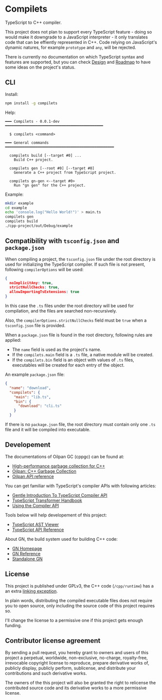 # Compilets

TypeScript to C++ compiler.

This project does not plan to support every TypeScript feature - doing so would
make it downgrade to a JavaScript interpreter - it only translates code that can
be effiently represented in C++. Code relying on JavaScript's dynamic natures,
for example `prototype` and `any`, will be rejected.

There is currently no documentation on which TypeScript syntax and features are
supported, but you can check
[Design](https://github.com/compilets/compilets/blob/main/docs/design.md) and
[Roadmap](https://github.com/compilets/compilets/blob/main/docs/roadmap.md) to
have some ideas on the project's status.

## CLI

Install:

```sh
npm install -g compilets
```

Help:

```
━━━ Compilets - 0.0.1-dev ━━━━━━━━━━━━━━━━━━━━━━━━━━━━━━━━━━━━━━━━━━━━━

  $ compilets <command>

━━━ General commands ━━━━━━━━━━━━━━━━━━━━━━━━━━━━━━━━━━━━━━━━━━━━━━━━━━

  compilets build [--target #0] ...
    Build C++ project.

  compilets gen [--root #0] [--target #0]
    Generate a C++ project from TypeScript project.

  compilets gn-gen <--target #0>
    Run "gn gen" for the C++ project.
```

Example:

```sh
mkdir example
cd example
echo 'console.log("Hello World!")' > main.ts
compilets gen
compilets build
./cpp-project/out/Debug/example
```

## Compatibility with `tsconfig.json` and `package.json`

When compiling a project, the `tsconfig.json` file under the root directory is
used for initializing the TypeScript compiler. If such file is not present,
following `compilerOptions` will be used:

```json
{
  noImplicitAny: true,
  strictNullChecks: true,
  allowImportingTsExtensions: true
}
```

In this case the `.ts` files under the root directory will be used for
compilation, and the files are searched non-recursively.

Also, the `compilerOptions.strictNullChecks` field must be `true` when a
`tsconfig.json` file is provided.

When a `package.json` file is found in the root directory, following rules are
applied:

* The `name` field is used as the project's name.
* If the `compilets.main` field is a `.ts` file, a native module will be
  created.
* If the `compilets.bin` field is an object with values of `.ts` files,
  executables will be created for each entry of the object.

An example `package.json` file:

```json
{
  "name": "download",
  "compilets": {
    "main": "lib.ts",
    "bin": {
      "download": "cli.ts"
    }
  }
```

If there is no `package.json` file, the root directory must contain only one
`.ts` file and it will be compiled into executable.

## Developement

The documentations of Oilpan GC (cppgc) can be found at:

* [High-performance garbage collection for C++](https://v8.dev/blog/high-performance-cpp-gc)
* [Oilpan: C++ Garbage Collection](https://github.com/compilets/cppgc)
* [Oilpan API reference](https://chromium.googlesource.com/chromium/src/+/main/third_party/blink/renderer/platform/heap/BlinkGCAPIReference.md)

You can get familiar with TypeScript's compiler APIs with following articles:

* [Gentle Introduction To TypeScript Compiler API](https://january.sh/posts/gentle-introduction-to-typescript-compiler-api)
* [TypeScript Transformer Handbook](https://github.com/itsdouges/typescript-transformer-handbook)
* [Using the Compiler API](https://github.com/microsoft/TypeScript/wiki/Using-the-Compiler-API)

Tools below will help developement of this project:

* [TypeScript AST Viewer](https://ts-ast-viewer.com/)
* [TypeScript API Reference](https://typestrong.org/typedoc-auto-docs/typedoc/modules/TypeScript.html)

About GN, the build system used for building C++ code:

* [GN Homepage](https://gn.googlesource.com/gn/)
* [GN Reference](https://gn.googlesource.com/gn/+/main/docs/reference.md)
* [Standalone GN](https://github.com/yue/build-gn)

## License

This project is published under GPLv3, the C++ code (`/cpp/runtime`) has a an
extra [linking exception](https://github.com/compilets/compilets/blob/main/cpp/runtime/LICENSE).

In plain words, distributing the compiled executable files does not require you
to open source, only including the source code of this project requires so.

I'll change the license to a permissive one if this project gets enough funding.

## Contributor license agreement

By sending a pull request, you hereby grant to owners and users of this project
a perpetual, worldwide, non-exclusive, no-charge, royalty-free, irrevocable
copyright license to reproduce, prepare derivative works of, publicly display,
publicly perform, sublicense, and distribute your contributions and such
derivative works.

The owners of the this project will also be granted the right to relicense the
contributed source code and its derivative works to a more permissive license.
